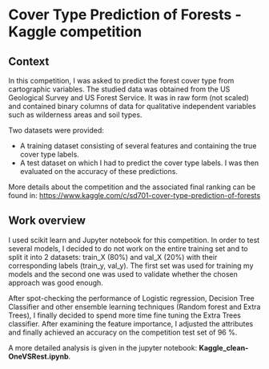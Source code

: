 # Cover Type Prediction of Forests - Kaggle competition

## Context
In this competition, I was asked to predict the forest cover type from cartographic variables. The studied data was obtained from the US Geological Survey and US Forest Service. It was in raw form (not scaled) and contained binary columns of data for qualitative independent variables such as wilderness areas and soil types.

Two datasets were provided:
- A training dataset consisting of several features and containing the true cover type labels.
- A test dataset on which I had to predict the cover type labels. I was then evaluated on the accuracy of these predictions.

More details about the competition and the associated final ranking can be found in:
https://www.kaggle.com/c/sd701-cover-type-prediction-of-forests

## Work overview
I used scikit learn and Jupyter notebook for this competition. In order to test several models, I decided to do not work on the entire training set and to split it into 2 datasets: train_X (80%) and val_X (20%) with their corresponding labels (train_y, val_y). The first set was used for training my models and the second one was used to validate whether the chosen approach was good enough.

After spot-checking the performance of Logistic regression, Decision Tree Classifier and other ensemble learning techniques (Random forest and Extra Trees), I finally decided to spend more time fine tuning the Extra Trees classifier. After examining the feature importance, I adjusted the attributes and finally achieved an accuracy on the competition test set of 96 %. 

A more detailed analysis is given in the jupyter notebook: **Kaggle_clean-OneVSRest.ipynb**.
